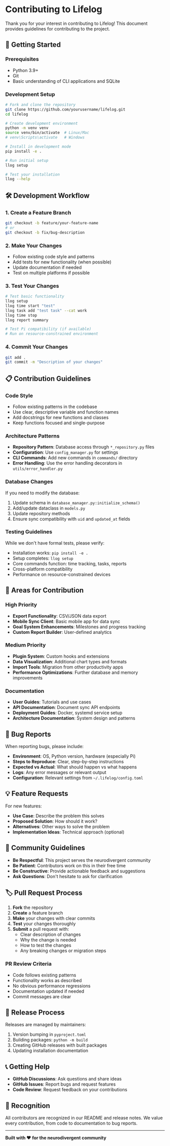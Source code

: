 # Contributing to Lifelog

Thank you for your interest in contributing to Lifelog! This document provides guidelines for contributing to the project.

## 🚀 Getting Started

### Prerequisites

- Python 3.9+
- Git
- Basic understanding of CLI applications and SQLite

### Development Setup

```bash
# Fork and clone the repository
git clone https://github.com/yourusername/lifelog.git
cd lifelog

# Create development environment
python -m venv venv
source venv/bin/activate  # Linux/Mac
# venv\Scripts\activate   # Windows

# Install in development mode
pip install -e .

# Run initial setup
llog setup

# Test your installation
llog --help
```

## 🛠️ Development Workflow

### 1. Create a Feature Branch

```bash
git checkout -b feature/your-feature-name
# or
git checkout -b fix/bug-description
```

### 2. Make Your Changes

- Follow existing code style and patterns
- Add tests for new functionality (when possible)
- Update documentation if needed
- Test on multiple platforms if possible

### 3. Test Your Changes

```bash
# Test basic functionality
llog setup
llog time start "test"
llog task add "test task" --cat work
llog time stop
llog report summary

# Test Pi compatibility (if available)
# Run on resource-constrained environment
```

### 4. Commit Your Changes

```bash
git add .
git commit -m "Description of your changes"
```

## 📋 Contribution Guidelines

### Code Style

- Follow existing patterns in the codebase
- Use clear, descriptive variable and function names
- Add docstrings for new functions and classes
- Keep functions focused and single-purpose

### Architecture Patterns

- **Repository Pattern**: Database access through `*_repository.py` files
- **Configuration**: Use `config_manager.py` for settings
- **CLI Commands**: Add new commands in `commands/` directory
- **Error Handling**: Use the error handling decorators in `utils/error_handler.py`

### Database Changes

If you need to modify the database:

1. Update schema in `database_manager.py:initialize_schema()`
2. Add/update dataclass in `models.py`
3. Update repository methods
4. Ensure sync compatibility with `uid` and `updated_at` fields

### Testing Guidelines

While we don't have formal tests, please verify:

- Installation works: `pip install -e .`
- Setup completes: `llog setup`
- Core commands function: time tracking, tasks, reports
- Cross-platform compatibility
- Performance on resource-constrained devices

## 🎯 Areas for Contribution

### High Priority

- **Export Functionality**: CSV/JSON data export
- **Mobile Sync Client**: Basic mobile app for data sync
- **Goal System Enhancements**: Milestones and progress tracking
- **Custom Report Builder**: User-defined analytics

### Medium Priority

- **Plugin System**: Custom hooks and extensions
- **Data Visualization**: Additional chart types and formats
- **Import Tools**: Migration from other productivity apps
- **Performance Optimizations**: Further database and memory improvements

### Documentation

- **User Guides**: Tutorials and use cases
- **API Documentation**: Document sync API endpoints
- **Deployment Guides**: Docker, systemd service setup
- **Architecture Documentation**: System design and patterns

## 🐛 Bug Reports

When reporting bugs, please include:

- **Environment**: OS, Python version, hardware (especially Pi)
- **Steps to Reproduce**: Clear, step-by-step instructions
- **Expected vs Actual**: What should happen vs what happens
- **Logs**: Any error messages or relevant output
- **Configuration**: Relevant settings from `~/.lifelog/config.toml`

## 💡 Feature Requests

For new features:

- **Use Case**: Describe the problem this solves
- **Proposed Solution**: How should it work?
- **Alternatives**: Other ways to solve the problem
- **Implementation Ideas**: Technical approach (optional)

## 🤝 Community Guidelines

- **Be Respectful**: This project serves the neurodivergent community
- **Be Patient**: Contributors work on this in their free time
- **Be Constructive**: Provide actionable feedback and suggestions
- **Ask Questions**: Don't hesitate to ask for clarification

## 🏷️ Pull Request Process

1. **Fork** the repository
2. **Create** a feature branch
3. **Make** your changes with clear commits
4. **Test** your changes thoroughly
5. **Submit** a pull request with:
   - Clear description of changes
   - Why the change is needed
   - How to test the changes
   - Any breaking changes or migration steps

### PR Review Criteria

- Code follows existing patterns
- Functionality works as described
- No obvious performance regressions
- Documentation updated if needed
- Commit messages are clear

## 🚀 Release Process

Releases are managed by maintainers:

1. Version bumping in `pyproject.toml`
2. Building packages: `python -m build`
3. Creating GitHub releases with built packages
4. Updating installation documentation

## 📞 Getting Help

- **GitHub Discussions**: Ask questions and share ideas
- **GitHub Issues**: Report bugs and request features
- **Code Review**: Request feedback on your contributions

## 🙏 Recognition

All contributors are recognized in our README and release notes. We value every contribution, from code to documentation to bug reports.

---

**Built with ❤️ for the neurodivergent community**
